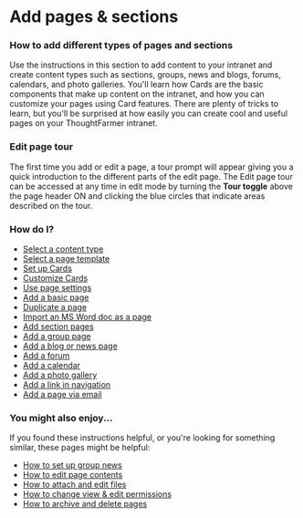 # Add pages & sections



### How to add different types of pages and sections

Use the instructions in this section to add content to your intranet and create content types such as sections, groups, news and blogs, forums, calendars, and photo galleries. You'll learn how Cards are the basic components that make up content on the intranet, and how you can customize your pages using Card features. There are plenty of tricks to learn, but you'll be surprised at how easily you can create cool and useful pages on your ThoughtFarmer intranet.

### Edit page tour

The first time you add or edit a page, a tour prompt will appear giving you a quick introduction to the different parts of the edit page. The Edit page tour can be accessed at any time in edit mode by turning the **Tour toggle** above the page header ON and clicking the blue circles that indicate areas described on the tour.

### How do I?

* [Select a content type](content-types.md)
* [Select a page template](templates.md)
* [Set up Cards](set-up-cards/)
* [Customize Cards](modify-templates.md)
* [Use page settings](page-setting-overview.md)
* [Add a basic page](add-a-page-or-post.md)
* [Duplicate a page](duplicate-a-page.md)
* [Import an MS Word doc as a page](import-a-word-document-in-a-page.md)
* [Add section pages](add-a-section-page.md)
* [Add a group page](add-a-group-page/)
* [Add a blog or news page](add-blog-or-news.md)
* [Add a forum](add-a-forum.md)
* [Add a calendar](add-a-calendar/)
* [Add a photo gallery](add-a-photo-gallery/)
* [Add a link in navigation](add-link-in-navigation.md)
* [Add a page via email](add-a-page-via-email.md)

### You might also enjoy...

If you found these instructions helpful, or you're looking for something similar, these pages might be helpful:

* [How to set up group news](add-a-group-page/set-up-news-or-group-pages.md)
* [How to edit page contents](../edit-page-contents/)
* [How to attach and edit files](../add-and-edit-files/)
* [How to change view & edit permissions](../security-settings-and-permissions/permission-to-view-and-edit.md)
* [How to archive and delete pages](../edit-page-contents/archive-and-delete-pages.md)

